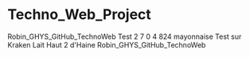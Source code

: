 # Techno_Web_Project
Robin_GHYS_GitHub_TechnoWeb
Test 2 7 0 4 824 mayonnaise
Test sur Kraken
Lait Haut 2 d'Haine Robin_GHYS_GitHub_TechnoWeb